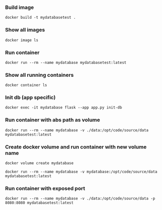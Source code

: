 ### Build image

`docker build -t mydatabasetest .`

### Show all images

`docker image ls`

### Run container

`docker run --rm --name mydatabase mydatabasetest:latest` 

### Show all running containers

`docker container ls`

### Init db (app specific)

`docker exec -it mydatabase flask --app app.py init-db`

### Run container with abs path as volume

`docker run --rm --name mydatabase -v ./data:/opt/code/source/data mydatabasetest:latest`

### Create docker volume and run container with new volume name

`docker volume create mydatabase`

`docker run --rm --name mydatabase -v mydatabase:/opt/code/source/data mydatabasetest:latest`

### Run container with exposed port

`docker run --rm --name mydatabase -v ./data:/opt/code/source/data -p 8080:8080 mydatabasetest:latest`
